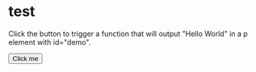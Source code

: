 # test
<html>
<body>



<p>Click the button to trigger a function that will output "Hello World" in a p element with id="demo".</p>

<button onclick="myFunction()">Click me</button>

<p id="demo"></p>



<script>
function myFunction() {
    document.getElementById("demo").innerHTML = "Hello World";
}
</script>
</body>
</html>
